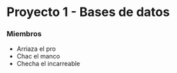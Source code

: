 <h1> Proyecto 1 - Bases de datos </h1>

<h3> Miembros </h3>
<ul> 
  <li> Arriaza el pro </li>
  <li> Chac el manco </li>
  <li> Checha el incarreable </li>
 </ul>
